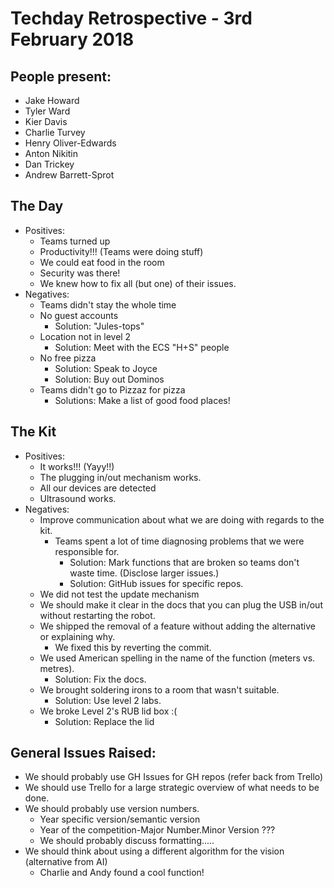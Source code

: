 # Techday Retrospective - 3rd February 2018

## People present:
- Jake Howard
- Tyler Ward
- Kier Davis
- Charlie Turvey
- Henry Oliver-Edwards
- Anton Nikitin
- Dan Trickey
- Andrew Barrett-Sprot

## The Day
- Positives:
    - Teams turned up
    - Productivity!!! (Teams were doing stuff)
    - We could eat food in the room
    - Security was there!
    - We knew how to fix all (but one) of their issues.
- Negatives:
    - Teams didn't stay the whole time
    - No guest accounts
        - Solution: "Jules-tops"
    - Location not in level 2
        - Solution: Meet with the ECS "H+S" people
    - No free pizza
        - Solution: Speak to Joyce
        - Solution: Buy out Dominos
    - Teams didn't go to Pizzaz for pizza
        - Solutions: Make a list of good food places!
## The Kit
- Positives:
    - It works!!! (Yayy!!)
    - The plugging in/out mechanism works.
    - All our devices are detected
    - Ultrasound works.
- Negatives:
    - Improve communication about what we are doing with regards to the kit. 
        - Teams spent a lot of time diagnosing problems that we were responsible for.
            - Solution: Mark functions that are broken so teams don't waste time. (Disclose larger issues.)
            - Solution: GitHub issues for specific repos.
    - We did not test the update mechanism
    - We should make it clear in the docs that you can plug the USB in/out without restarting the robot.
    - We shipped the removal of a feature without adding the alternative or explaining why.
        - We fixed this by reverting the commit.
    - We used American spelling in the name of the function (meters vs. metres).
        - Solution: Fix the docs.
    - We brought soldering irons to a room that wasn't suitable.
        - Solution: Use level 2 labs.
    - We broke Level 2's RUB lid box :(
        - Solution: Replace the lid

## General Issues Raised:
- We should probably use GH Issues for GH repos (refer back from Trello)
- We should use Trello for a large strategic overview of what needs to be done.
- We should probably use version numbers.
    - Year specific version/semantic version
    - Year of the competition-Major Number.Minor Version ???
    - We should probably discuss formatting.....
- We should think about using a different algorithm for the vision (alternative from AI)
    - Charlie and Andy found a cool function!
